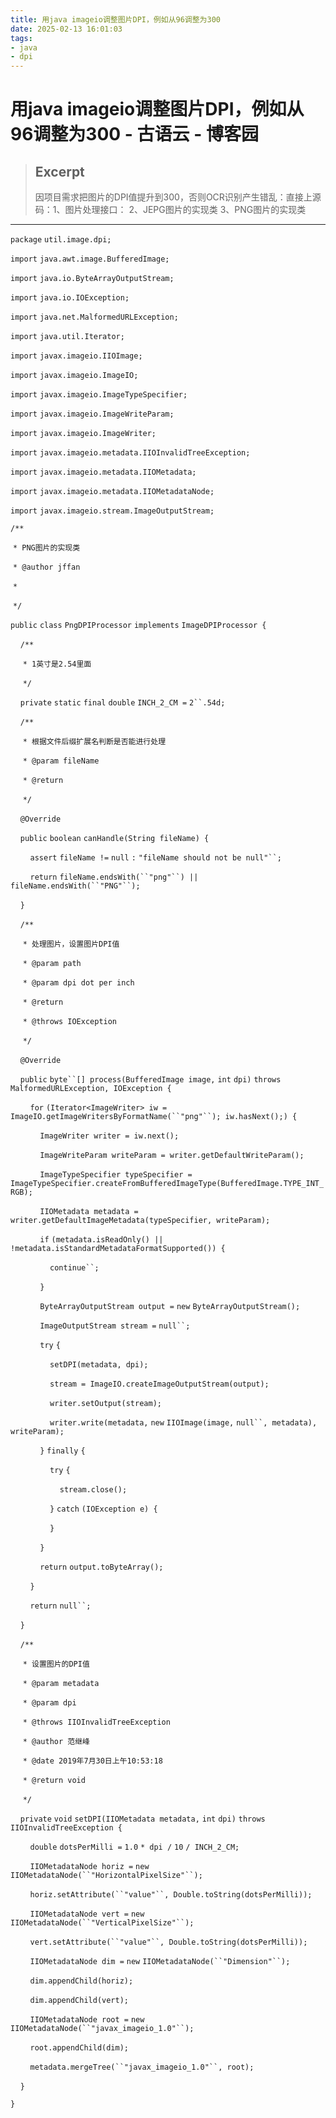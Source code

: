 ```yaml
---
title: 用java imageio调整图片DPI，例如从96调整为300
date: 2025-02-13 16:01:03
tags:
- java
- dpi
---
```


# 用java imageio调整图片DPI，例如从96调整为300 - 古语云 - 博客园

> ## Excerpt
> 因项目需求把图片的DPI值提升到300，否则OCR识别产生错乱：直接上源码：1、图片处理接口： 2、JEPG图片的实现类 3、PNG图片的实现类

---
`package` `util.image.dpi;`

`import` `java.awt.image.BufferedImage;`

`import` `java.io.ByteArrayOutputStream;`

`import` `java.io.IOException;`

`import` `java.net.MalformedURLException;`

`import` `java.util.Iterator;`

`import` `javax.imageio.IIOImage;`

`import` `javax.imageio.ImageIO;`

`import` `javax.imageio.ImageTypeSpecifier;`

`import` `javax.imageio.ImageWriteParam;`

`import` `javax.imageio.ImageWriter;`

`import` `javax.imageio.metadata.IIOInvalidTreeException;`

`import` `javax.imageio.metadata.IIOMetadata;`

`import` `javax.imageio.metadata.IIOMetadataNode;`

`import` `javax.imageio.stream.ImageOutputStream;`

`/**`

 `* PNG图片的实现类`

 `* @author jffan`

 `*`

 `*/`

`public` `class` `PngDPIProcessor` `implements` `ImageDPIProcessor {`

    `/**`

     `* 1英寸是2.54里面`

     `*/`

    `private` `static` `final` `double` `INCH_2_CM =` `2``.54d;`

    `/**`

     `* 根据文件后缀扩展名判断是否能进行处理`

     `* @param fileName`

     `* @return`

     `*/`

    `@Override`

    `public` `boolean` `canHandle(String fileName) {`

        `assert` `fileName !=` `null` `:` `"fileName should not be null"``;`

        `return` `fileName.endsWith(``"png"``) || fileName.endsWith(``"PNG"``);`

    `}`

    `/**`

     `* 处理图片，设置图片DPI值`

     `* @param path`

     `* @param dpi dot per inch`

     `* @return`

     `* @throws IOException`

     `*/`

    `@Override`

    `public` `byte``[] process(BufferedImage image,` `int` `dpi)` `throws` `MalformedURLException, IOException {`

        `for` `(Iterator<ImageWriter> iw = ImageIO.getImageWritersByFormatName(``"png"``); iw.hasNext();) {`

            `ImageWriter writer = iw.next();`

            `ImageWriteParam writeParam = writer.getDefaultWriteParam();`

            `ImageTypeSpecifier typeSpecifier = ImageTypeSpecifier.createFromBufferedImageType(BufferedImage.TYPE_INT_RGB);`

            `IIOMetadata metadata = writer.getDefaultImageMetadata(typeSpecifier, writeParam);`

            `if` `(metadata.isReadOnly() || !metadata.isStandardMetadataFormatSupported()) {`

                `continue``;`

            `}`

            `ByteArrayOutputStream output =` `new` `ByteArrayOutputStream();`

            `ImageOutputStream stream =` `null``;`

            `try` `{`

                `setDPI(metadata, dpi);`

                `stream = ImageIO.createImageOutputStream(output);`

                `writer.setOutput(stream);`

                `writer.write(metadata,` `new` `IIOImage(image,` `null``, metadata), writeParam);`

            `}` `finally` `{`

                `try` `{`

                    `stream.close();`

                `}` `catch` `(IOException e) {`

                `}`

            `}`

            `return` `output.toByteArray();`

        `}`

        `return` `null``;`

    `}`

    `/**`

     `* 设置图片的DPI值`

     `* @param metadata`

     `* @param dpi`

     `* @throws IIOInvalidTreeException`

     `* @author 范继峰`

     `* @date 2019年7月30日上午10:53:18`

     `* @return void`

     `*/`

    `private` `void` `setDPI(IIOMetadata metadata,` `int` `dpi)` `throws` `IIOInvalidTreeException {`

        `double` `dotsPerMilli =` `1.0` `* dpi /` `10` `/ INCH_2_CM;`

        `IIOMetadataNode horiz =` `new` `IIOMetadataNode(``"HorizontalPixelSize"``);`

        `horiz.setAttribute(``"value"``, Double.toString(dotsPerMilli));`

        `IIOMetadataNode vert =` `new` `IIOMetadataNode(``"VerticalPixelSize"``);`

        `vert.setAttribute(``"value"``, Double.toString(dotsPerMilli));`

        `IIOMetadataNode dim =` `new` `IIOMetadataNode(``"Dimension"``);`

        `dim.appendChild(horiz);`

        `dim.appendChild(vert);`

        `IIOMetadataNode root =` `new` `IIOMetadataNode(``"javax_imageio_1.0"``);`

        `root.appendChild(dim);`

        `metadata.mergeTree(``"javax_imageio_1.0"``, root);`

    `}`

`}`
